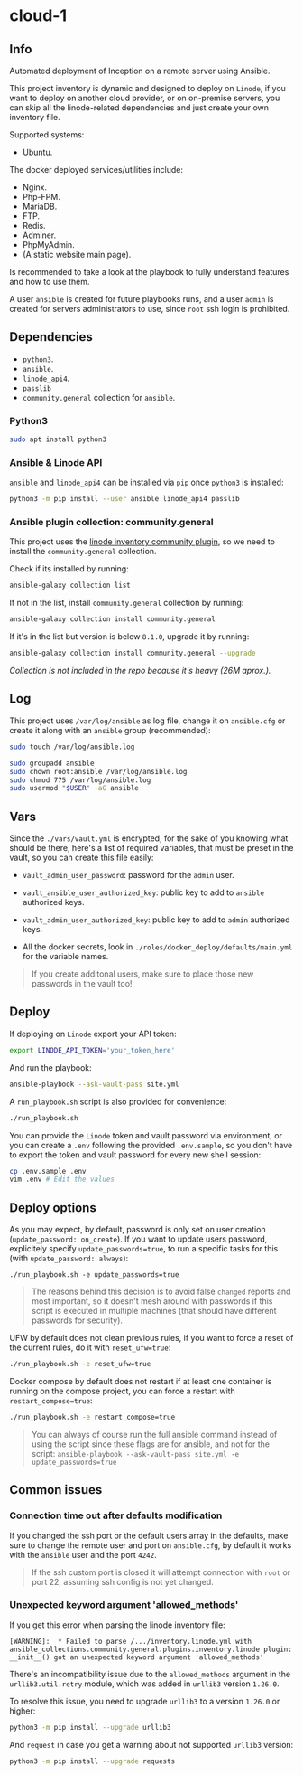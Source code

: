 # cloud-1

## Info

Automated deployment of Inception on a remote server using Ansible.

This project inventory is dynamic and designed to deploy on `Linode`,
if you want to deploy on another cloud provider, or on on-premise servers,
you can skip all the linode-related dependencies and just create your own
inventory file.

Supported systems:

- Ubuntu.

The docker deployed services/utilities include:

- Nginx.
- Php-FPM.
- MariaDB.
- FTP.
- Redis.
- Adminer.
- PhpMyAdmin.
- (A static website main page).

Is recommended to take a look at the playbook to fully understand features and how
to use them.

A user `ansible` is created for future playbooks runs, and a user `admin` is
created for servers administrators to use, since `root` ssh login is prohibited.

## Dependencies

- `python3`.
- `ansible`.
- `linode_api4`.
- `passlib`
- `community.general` collection for `ansible`.

### Python3

```bash
sudo apt install python3
```

### Ansible & Linode API

`ansible` and `linode_api4` can be installed via `pip` once `python3` is installed:
```bash
python3 -m pip install --user ansible linode_api4 passlib
```

### Ansible plugin collection: community.general

This project uses the [linode inventory community plugin](https://docs.ansible.com/ansible/latest/collections/community/general/linode_inventory.html),
so we need to install the `community.general` collection.

Check if its installed by running:
```bash
ansible-galaxy collection list
```

If not in the list, install `community.general` collection by running:
```bash
ansible-galaxy collection install community.general
```

If it's in the list but version is below `8.1.0`, upgrade it by running:
```bash
ansible-galaxy collection install community.general --upgrade
```

*Collection is not included in the repo because it's heavy (26M aprox.).*

## Log

This project uses `/var/log/ansible` as log file, change it on `ansible.cfg` or
create it along with an `ansible` group (recommended):
```bash
sudo touch /var/log/ansible.log

sudo groupadd ansible
sudo chown root:ansible /var/log/ansible.log
sudo chmod 775 /var/log/ansible.log
sudo usermod "$USER" -aG ansible
```

## Vars

Since the `./vars/vault.yml` is encrypted, for the sake of you knowing what should
be there, here's a list of required variables, that must be preset in the vault,
so you can create this file easily:

- `vault_admin_user_password`: password for the `admin` user.

- `vault_ansible_user_authorized_key`: public key to add to `ansible` authorized keys.
- `vault_admin_user_authorized_key`: public key to add to `admin` authorized keys.
- All the docker secrets, look in `./roles/docker_deploy/defaults/main.yml` for the variable names.

> If you create additonal users, make sure to place those new passwords in the
> vault too!

## Deploy

If deploying on `Linode` export your API token:
```bash
export LINODE_API_TOKEN='your_token_here'
```

And run the playbook:
```bash
ansible-playbook --ask-vault-pass site.yml
```

A `run_playbook.sh` script is also provided for convenience:
```bash
./run_playbook.sh
```

You can provide the `Linode` token and vault password via environment, or you
can create a `.env` following the provided `.env.sample`, so you don't have to
export the token and vault password for every new shell session:
```bash
cp .env.sample .env
vim .env # Edit the values
```

## Deploy options

As you may expect, by default, password is only set on user creation (`update_password: on_create`).
If you want to update users password, explicitely specify `update_passwords=true`,
to run a specific tasks for this (with `update_password: always`):
```
./run_playbook.sh -e update_passwords=true
```

> The reasons behind this decision is to avoid false `changed` reports and most
> important, so it doesn't mesh around with passwords if this script is executed
> in multiple machines (that should have different passwords for security).

UFW by default does not clean previous rules, if you want to force a reset of
the current rules, do it with `reset_ufw=true`:
```bash
./run_playbook.sh -e reset_ufw=true
```

Docker compose by default does not restart if at least one container is running
on the compose project, you can force a restart with `restart_compose=true`:
```bash
./run_playbook.sh -e restart_compose=true
```

> You can always of course run the full ansible command instead of using the
> script since these flags are for ansible, and not for the script:
> `ansible-playbook --ask-vault-pass site.yml -e update_passwords=true`

## Common issues

### Connection time out after defaults modification

If you changed the ssh port or the default users array in the defaults,
make sure to change the remote user and port on `ansible.cfg`,
by default it works with the `ansible` user and the port `4242`.

> If the ssh custom port is closed it will attempt connection with `root` or port 22,
> assuming ssh config is not yet changed.

### Unexpected keyword argument 'allowed_methods'

If you get this error when parsing the linode inventory file:
```
[WARNING]:  * Failed to parse /.../inventory.linode.yml with ansible_collections.community.general.plugins.inventory.linode plugin: __init__() got an unexpected keyword argument 'allowed_methods'
```

There's an incompatibility issue due to the `allowed_methods` argument in the
`urllib3.util.retry` module, which was added in `urllib3` version `1.26.0`.

To resolve this issue, you need to upgrade `urllib3` to a version `1.26.0` or higher:
```bash
python3 -m pip install --upgrade urllib3
```

And `request` in case you get a warning about not supported `urllib3` version:
```bash
python3 -m pip install --upgrade requests
```

